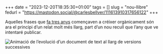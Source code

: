 +++
date = "2023-12-20T18:35:30+01:00"
tags = []
slug = "nou-llibre"
fedurl = "https://mastodon.social/@carlesbellver/111613910317656122"
+++

Aquelles frases que [fa tres anys](/2020/12/20/pop-art/) començaven a créixer orgànicament són ara el principi d’un relat molt més llarg, part d’un nou recull que l’any que ve intentaré publicar.

<img alt="Animació de l’evolució d’un document de text al llarg de versions successives" src="/uploads/2020/2020-12-20-pop-art.gif" style="max-height:560px">
